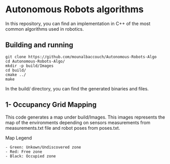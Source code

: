 # Autonomous Robots algorithms #
In this repository, you can find an implementation in C++ of the most common algorithms used in robotics.

## Building and running ##
```
git clone https://github.com/mounalbaccouch/Autonomous-Robots-Algo
cd Autonomous-Robots-Algo/
mkdir -p build/Images
cd build/
cmake ../
make
```
In the build/ directory, you can find the generated binaries and files.

## 1- Occupancy Grid Mapping ##
This code generates a map under build/Images. This images represents the map of the environments depending on sensors measurements from measurements.txt file and robot poses from poses.txt.

Map Legend

    - Green: Unkown/Undiscovered zone
    - Red: Free zone
    - Black: Occupied zone


